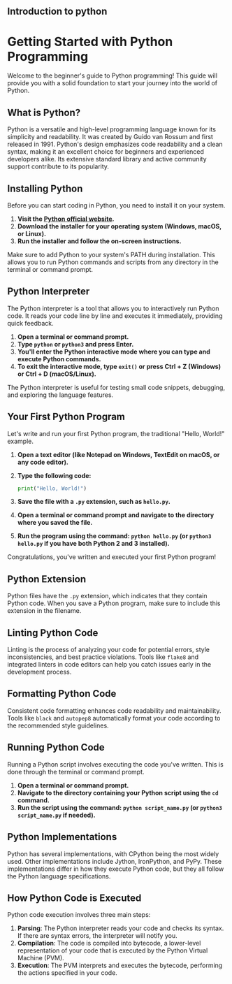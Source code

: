 ## Introduction to python

# Getting Started with Python Programming

Welcome to the beginner's guide to Python programming! This guide will provide you with a solid foundation to start your journey into the world of Python.

## What is Python?

Python is a versatile and high-level programming language known for its simplicity and readability. It was created by Guido van Rossum and first released in 1991. Python's design emphasizes code readability and a clean syntax, making it an excellent choice for beginners and experienced developers alike. Its extensive standard library and active community support contribute to its popularity.

## Installing Python

Before you can start coding in Python, you need to install it on your system.

1. **Visit the [Python official website](https://www.python.org/).**
2. **Download the installer for your operating system (Windows, macOS, or Linux).**
3. **Run the installer and follow the on-screen instructions.**

Make sure to add Python to your system's PATH during installation. This allows you to run Python commands and scripts from any directory in the terminal or command prompt.

## Python Interpreter

The Python interpreter is a tool that allows you to interactively run Python code. It reads your code line by line and executes it immediately, providing quick feedback.

1. **Open a terminal or command prompt.**
2. **Type `python` or `python3` and press Enter.**
3. **You'll enter the Python interactive mode where you can type and execute Python commands.**
4. **To exit the interactive mode, type `exit()` or press Ctrl + Z (Windows) or Ctrl + D (macOS/Linux).**

The Python interpreter is useful for testing small code snippets, debugging, and exploring the language features.

## Your First Python Program

Let's write and run your first Python program, the traditional "Hello, World!" example.

1. **Open a text editor (like Notepad on Windows, TextEdit on macOS, or any code editor).**
2. **Type the following code:**

   ```python
   print("Hello, World!")
   ```

3. **Save the file with a `.py` extension, such as `hello.py`.**
4. **Open a terminal or command prompt and navigate to the directory where you saved the file.**
5. **Run the program using the command: `python hello.py` (or `python3 hello.py` if you have both Python 2 and 3 installed).**

Congratulations, you've written and executed your first Python program!

## Python Extension

Python files have the `.py` extension, which indicates that they contain Python code. When you save a Python program, make sure to include this extension in the filename.

## Linting Python Code

Linting is the process of analyzing your code for potential errors, style inconsistencies, and best practice violations. Tools like `flake8` and integrated linters in code editors can help you catch issues early in the development process.

## Formatting Python Code

Consistent code formatting enhances code readability and maintainability. Tools like `black` and `autopep8` automatically format your code according to the recommended style guidelines.

## Running Python Code

Running a Python script involves executing the code you've written. This is done through the terminal or command prompt.

1. **Open a terminal or command prompt.**
2. **Navigate to the directory containing your Python script using the `cd` command.**
3. **Run the script using the command: `python script_name.py` (or `python3 script_name.py` if needed).**

## Python Implementations

Python has several implementations, with CPython being the most widely used. Other implementations include Jython, IronPython, and PyPy. These implementations differ in how they execute Python code, but they all follow the Python language specifications.

## How Python Code is Executed

Python code execution involves three main steps:

1. **Parsing**: The Python interpreter reads your code and checks its syntax. If there are syntax errors, the interpreter will notify you.
2. **Compilation**: The code is compiled into bytecode, a lower-level representation of your code that is executed by the Python Virtual Machine (PVM).
3. **Execution**: The PVM interprets and executes the bytecode, performing the actions specified in your code.



